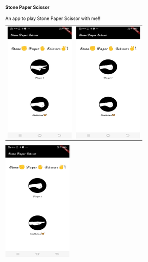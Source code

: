 <h4> Stone Paper Scissor </h4>


An app to play Stone Paper Scissor with me!!
<br>
<table>
  <tr>
    <td>
      <img src='images/Result1.jpg' width='200' height='350'></td>
    <td>
      <img src='images/Result2.jpg' width='200' height='350'></td>
  </tr>
  </table>



<img src='images/Result3.jpg' width='200' height='350'>
